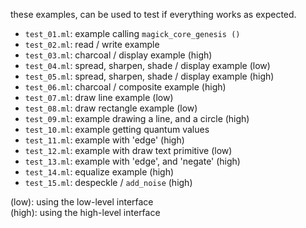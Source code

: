 these examples, can be used to test if everything works as expected.

- `test_01.ml`: example calling `magick_core_genesis ()`
- `test_02.ml`: read / write example
- `test_03.ml`: charcoal / display example (high)
- `test_04.ml`: spread, sharpen, shade / display example (low)
- `test_05.ml`: spread, sharpen, shade / display example (high)
- `test_06.ml`: charcoal / composite example (high)
- `test_07.ml`: draw line example (low)
- `test_08.ml`: draw rectangle example (low)
- `test_09.ml`: example drawing a line, and a circle (high)
- `test_10.ml`: example getting quantum values
- `test_11.ml`: example with 'edge' (high)
- `test_12.ml`: example with draw text primitive (low)
- `test_13.ml`: example with 'edge', and 'negate' (high)
- `test_14.ml`: equalize example (high)
- `test_15.ml`: despeckle / `add_noise` (high)

(low): using the low-level interface  
(high): using the high-level interface
